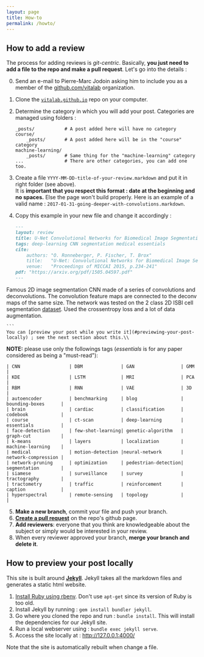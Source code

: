 ```yaml
---
layout: page
title: How-to
permalink: /howto/
---
```


## How to add a review

The process for adding reviews is _git-centric_. Basically, **you just need to add a file to the repo and make a pull request**. Let's go into the details :

0.  Send an e-mail to Pierre-Marc Jodoin asking him to include you as a member of the [github.com/vitalab](https://github.com/vitalab) organization.
1.  Clone the [`vitalab.github.io`](https://github.com/vitalab/vitalab.github.io) repo on your computer.
2.  Determine the category in which you will add your post. Categories are managed using folders :  

    ~~~
    _posts/           # A post added here will have no category
    course/
        _posts/       # A post added here will be in the "course" category
    machine-learning/
        _posts/       # Same thing for the "machine-learning" category
    ...               # There are other categories, you can add one too.
    ~~~
3.  Create a file `YYYY-MM-DD-title-of-your-review.markdown` and put it in right folder (see above).  
It is **important that you respect this format : date at the beginning and no spaces.** Else the page won't build properly. Here is an example of a valid name : `2017-01-31-going-deeper-with-convolutions.markdown`.
4.  Copy this example in your new file and change it accordingly :  

    ``` markdown
    ---
    layout: review
    title: U-Net Convolutional Networks for Biomedical Image Segmentation
    tags: deep-learning CNN segmentation medical essentials
    cite:
        authors: "O. Ronneberger, P. Fischer, T. Brox"
        title:   "U-Net: Convolutional Networks for Biomedical Image Segmentation"
        venue:   "Proceedings of MICCAI 2015, p.234-241"
    pdf: "https://arxiv.org/pdf/1505.04597.pdf"
    ---
   Famous 2D image segmentation CNN made of a series of convolutions and deconvolutions.  The convolution feature maps are connected to the deconv maps of the same size.  The network was tested on the 2 class 2D ISBI cell segmentation [dataset](http://www.codesolorzano.com/Challenges/CTC/Welcome.html).  Used the crossentropy loss and a lot of data augmentation.

    ```
    You can [preview your post while you write it](#previewing-your-post-locally) ; see the next section about this.\\
**NOTE:** please use only the followings tags (*essentials* is for any paper considered as being a "must-read"):

    | CNN                  | DBM              | GAN                 | GMM                 |
    | KDE                  | LSTM             | MRI                 | PCA                 |
    | RBM                  | RNN              | VAE                 | 3D                  |
    | autoencoder          | benchmarking     | blog                | bounding-boxes      |
    | brain                | cardiac          | classification      | codebook            |
    | course               | ct-scan          | deep-learning       | essentials          |
    | face-detection       | few-shot-learning| genetic-algorithm   | graph-cut           |
    | k-means              | layers           | localization        | machine-learning    |
    | medical              | motion-detection |neural-network       | network-compression |
    | network-pruning      | optimization     | pedestrian-detection| segmentation        |
    | siamese              | surveillance     | survey              | tractography        |
    | tractometry          | traffic          | reinforcement       | caption             |
    | hyperspectral        | remote-sensing   | topology            |                     |


5.  **Make a new branch**, commit your file and push your branch.
6.  [**Create a pull request**](https://github.com/vitalab/vitalab.github.io/compare) on the repo's github page.
7.  **Add reviewers**: everyone that you think are knowledgeable about the subject or simply would be interested in your review.
8.  When every reviewer approved your branch, **merge your branch and delete it**.

## How to preview your post locally

This site is built around [**Jekyll**](https://jekyllrb.com/). Jekyll takes all the markdown files and generates a static html website.

1.  [Install Ruby using rbenv](/how-to-install-ruby). Don't use `apt-get` since its version of Ruby is too old.
2.  Install Jekyll by running : `gem install bundler jekyll`.
3.  Go where you cloned the repo and run : `bundle install`. This will install the dependencies for our Jekyll site.
4.  Run a local webserver using : `bundle exec jekyll serve`.
5.  Access the site locally at : <http://127.0.0.1:4000/>

Note that the site is automatically rebuilt when change a file.
